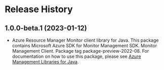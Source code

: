 # Release History

## 1.0.0-beta.1 (2023-01-12)

- Azure Resource Manager Monitor client library for Java. This package contains Microsoft Azure SDK for Monitor Management SDK. Monitor Management Client. Package tag package-preview-2022-08. For documentation on how to use this package, please see [Azure Management Libraries for Java](https://aka.ms/azsdk/java/mgmt).
